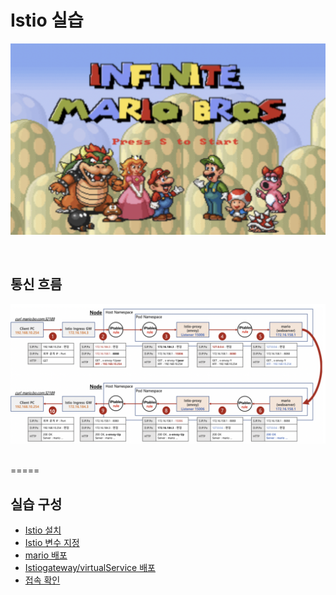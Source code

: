 # Istio 실습
![Istio](mario.png)

<br />

## 통신 흐름
![통신 흐름](흐름.png)

<br />
=====
<br />

## 실습 구성
-  [Istio 설치](Istio_설치.md)
-  [Istio 변수 지정](Istio_변수_지정.md)
-  [mario 배포](mario_배포.md)
-  [Istiogateway/virtualService 배포](Istio_gateway&virtualService_배포.md)
-  [접속 확인](접속_확인.md)




